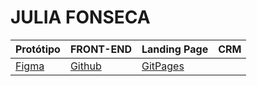 # JULIA FONSECA
 

Protótipo | FRONT-END | Landing Page | CRM
----------|-----------|--------------|-----
[Figma][link1] | [Github][link2] | [GitPages][link3] |


 [link1]: https://www.figma.com/file/iEfSJrApqMfDQQsYx5Aa16/Untitled?type=design&node-id=0-1&mode=design&t=HcIMm95B4OToZiqX-0
 [link2]: https://github.com/Fjuliaaz/acme-front
 [link3]: fjuliaaz.github.io/acme-front/
 
